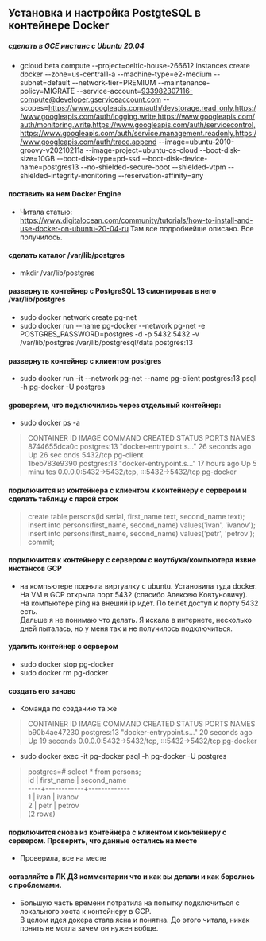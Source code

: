 ## Установка и настройка PostgteSQL в контейнере Docker

##### сделать в GCE инстанс с Ubuntu 20.04 

- gcloud beta compute --project=celtic-house-266612 instances create docker --zone=us-central1-a --machine-type=e2-medium --subnet=default --network-tier=PREMIUM --maintenance-policy=MIGRATE --service-account=933982307116-compute@developer.gserviceaccount.com --scopes=https://www.googleapis.com/auth/devstorage.read_only,https://www.googleapis.com/auth/logging.write,https://www.googleapis.com/auth/monitoring.write,https://www.googleapis.com/auth/servicecontrol,https://www.googleapis.com/auth/service.management.readonly,https://www.googleapis.com/auth/trace.append --image=ubuntu-2010-groovy-v20210211a --image-project=ubuntu-os-cloud --boot-disk-size=10GB --boot-disk-type=pd-ssd --boot-disk-device-name=postgres13 --no-shielded-secure-boot --shielded-vtpm --shielded-integrity-monitoring --reservation-affinity=any
 
#### поставить на нем Docker Engine 

- Читала статью: https://www.digitalocean.com/community/tutorials/how-to-install-and-use-docker-on-ubuntu-20-04-ru
Там все подробнейше описано. Все получилось.

#### сделать каталог /var/lib/postgres 

- mkdir /var/lib/postgres

#### развернуть контейнер с PostgreSQL 13 смонтировав в него /var/lib/postgres 

- sudo docker network create pg-net
- sudo docker run --name pg-docker --network pg-net -e POSTGRES_PASSWORD=postgres -d -p 5432:5432 -v /var/lib/postgres:/var/lib/postgresql/data postgres:13

#### развернуть контейнер с клиентом postgres 

- sudo docker run -it --network pg-net --name pg-client postgres:13 psql -h pg-docker -U postgres

#### gроверяем, что подключились через отдельный контейнер:

- sudo docker ps -a

>CONTAINER ID   IMAGE         COMMAND                  CREATED          STATUS                              PORTS                                       NAMES  
8744655dca0c   postgres:13   "docker-entrypoint.s…"   26 seconds ago   Up 26 sec         onds              5432/tcp                                    pg-client  
1beb783e9390   postgres:13   "docker-entrypoint.s…"   17 hours ago     Up 5 minu         tes               0.0.0.0:5432->5432/tcp, :::5432->5432/tcp   pg-docker  

#### подключится из контейнера с клиентом к контейнеру с сервером и сделать таблицу с парой строк 

>create table persons(id serial, first_name text, second_name text);  
insert into persons(first_name, second_name) values('ivan', 'ivanov');  
insert into persons(first_name, second_name) values('petr', 'petrov');  
commit;  

#### подключится к контейнеру с сервером с ноутбука/компьютера извне инстансов GCP 

- на компьютере подняла виртуалку с ubuntu. Установила туда docker.  
На VM в GCP открыла порт 5432 (спасибо Алексею Ковтуновичу).   
На компьютере ping на внеший ip идет. По telnet доступ к порту 5432 есть.  
Дальше я не понимаю что делать. Я искала в интернете, несколько дней пыталась, но у меня так и
не получилось подключиться.

#### удалить контейнер с сервером 

 - sudo docker stop pg-docker
 - sudo docker rm pg-docker

#### создать его заново 

- Команда по созданию та же

>CONTAINER ID   IMAGE         COMMAND                  CREATED          STATUS          PORTS                                       NAMES  
> b90b4ae47230   postgres:13   "docker-entrypoint.s…"   20 seconds ago   Up 19 seconds   0.0.0.0:5432->5432/tcp, :::5432->5432/tcp   pg-docker  

-   sudo docker exec -it pg-docker psql -h pg-docker -U postgres

>postgres=# select * from persons;  
 id | first_name | second_name  
----+------------+-------------  
  1 | ivan       | ivanov  
  2 | petr       | petrov  
(2 rows)  

#### подключится снова из контейнера с клиентом к контейнеру с сервером. Проверить, что данные остались на месте 

- Проверила, все на месте

#### оставляйте в ЛК ДЗ комментарии что и как вы делали и как боролись с проблемами.

-  Большую часть времени потратила на попытку подключиться с локального хоста к контейнеру в GCP.  
В целом идея докера стала ясна и понятна. До этого читала, никак понять не могла зачем он нужен вобще.
